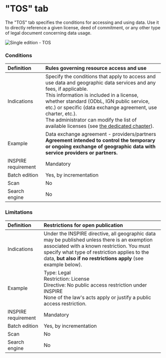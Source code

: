 # "TOS" tab

The "TOS" tab specifies the conditions for accessing and using data. Use it to directly reference a given license, deed of commitment, or any other type of legal document concerning data usage.

![Single edition - TOS](/assets/inv_edit_one_cgu.png "Single edition - TOS tab")

### Conditions

| Definition          | Rules governing resource access and use |
| :------------------ | :------------------------------------------------ |
| Indications         | Specify the conditions that apply to access and use data and geographic data services and any fees, if applicable.<br />This information is included in a license, whether standard (ODbL, IGN public service, etc.) or specific (data exchange agreement, use charter, etc.).<br />The administrator can modify the list of available licenses (see [the dedicated chapter](/en/features/admin/licences.html)).|
| Example             | Data exchange agreement - providers/partners<br />**Agreement intended to control the temporary or ongoing exchange of geographic data with service providers or partners.** |
| INSPIRE requirement   | Mandatory                   |
| Batch edition     | Yes, by incrementation           |
| Scan                | No                           |
| Search engine | No                         |

### Limitations

| Definition          | Restrictions for open publication      |
| :------------------ | :---------------------------------------- |
| Indications         | Under the INSPIRE directive, all geographic data may be published unless there is an exemption associated with a known restriction. You must specify what type of restriction applies to the data, **but also if no restrictions apply** (see example below). |
| Example             | Type: Legal<br />Restriction: License<br />Directive: No public access restriction under INSPIRE<br />None of the law&apos;s acts apply or justify a public access restriction. |
| INSPIRE requirement   | Mandatory                   |
| Batch edition     | Yes, by incrementation           |
| Scan                | No                           |
| Search engine | No                         |

